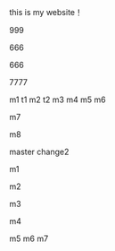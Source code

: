 this is my website！

999

666

666


7777


m1
t1
m2
t2
m3
m4
m5
m6

m7

m8

master change2

m1

m2

m3

m4

m5
m6
m7